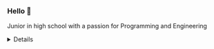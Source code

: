 ### Hello 👋

Junior in high school with a passion for Programming and Engineering

<details>
<summary>
  Details
</summary>

### What I do

I do almost any type of programming I can, although with an emphasis on systems programming and reverse engineering. I approach every challenge with an open mindset and being ready to learn. I have spent time around a multitude of operating systems, programming languges and other systems requiring me to constantly learn new technologies. I am really passionate about systems programming and reverse engineering, and plan to study it in college. I also spend time taking on mechanical enginnering projects such as building DIY sim racing cockpits and building robots for Vex Robotics competitions.

### What im working on
 - Brick Rigs Command Interpreter
     - Reverse Enginnering using IDA and Ghidra
     - Learing to write ASM
     - Writing a command interpreter
 - Vex Robotics
     - CAD Modeling (Fusion 360)
     - Physical Construction
     - Programming
 - JReverse
     - Making an installer application and re-factoring spagetti code
 - Website
     - Writing up project overviews and developing pages for <a href="https://aaronwilk.dev" target="_tab">My Website</a>
### Github Stats

![Github Stats](https://github-readme-stats.vercel.app/api/?username=tubaplayerdis&show_icons=true&count_private=true&theme=react)

## My skills 📜

### Web Technologies 🌐
 - JavaScript
 - HTML
 - CSS
 - TypeScript
 - Bootstrap
 - Node.js
 - Discord.js

### Application Technologies 💻
 - C
 - C++
 - Unreal Engine C++
 - Vex V5 C++
 - Boost C++
 - WinUI 3 C++
 - OpenGl
 - Java Native Interface
 - Java Vitrual Machine Tool Interface
 - Java
 - Java Swing
 - Java FX
 - C#
 - WinForms C#
 - WPF C#
 - WinUI 3 C#
 - Python
 - Vex Micropython
 - Beamng Lua
 - Assembly

### Integrated System Technologies 💾
 - Raspberry PI
 - Arduino
 - TI-Nspire
 - Micropython
 - Vex V5 Brain

### Operating Systems 🖥️
 - Windows 10/11
 - Raspbian
 - Chrome OS
 - Debian
 - Vexos

## What I'm currently learning 📚

- Ghidra
- Assembly
- Reverse Engineering

## Recent Accomplishments 🎉

- First to make a DLL based mod for Brick Rigs without source code access
- JSON based JIT interpreter for developing automation routines
- Proprietary scripting api enabling a real time Python to Java bridge
- Custom UI for library for VexOS
- Cross platform UI Library for TI-Npsire calcualtors and Desktop Applications.

### Languages Use

![UsedL anguages](https://github-readme-stats.vercel.app/api/top-langs/?username=tubaplayerdis&show_icons=true&count_private=true&theme=react&langs_count=10&layout=compact)

## Favorite Games 🎮

- Brick Rigs
- Beamng Drive
- Minecraft
- Teardown

</details>
